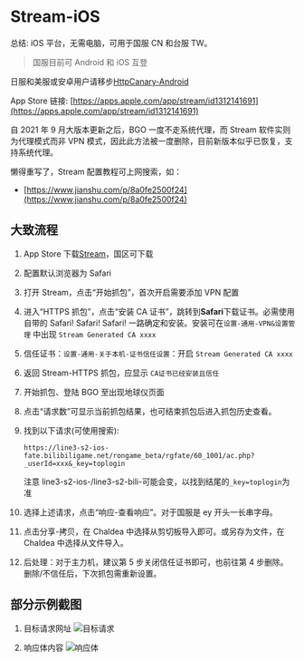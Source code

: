 # Stream-iOS

总结: iOS 平台，无需电脑，可用于国服 CN 和台服 TW。

> 国服目前可 Android 和 iOS 互登

日服和美服或安卓用户请移步[HttpCanary-Android](./httpcanary.md)

App Store 链接: [https://apps.apple.com/app/stream/id1312141691](https://apps.apple.com/app/stream/id1312141691)

自 2021 年 9 月大版本更新之后，BGO 一度不走系统代理，而 Stream 软件实则为代理模式而非 VPN 模式，因此此方法被一度删除，目前新版本似乎已恢复，支持系统代理。

懒得重写了，Stream 配置教程可上网搜索，如：

- [https://www.jianshu.com/p/8a0fe2500f24](https://www.jianshu.com/p/8a0fe2500f24)

## 大致流程

1. App Store 下载[Stream](https://apps.apple.com/app/stream/id1312141691)，国区可下载
2. 配置默认浏览器为 Safari
3. 打开 Stream，点击“开始抓包”，首次开启需要添加 VPN 配置
4. 进入“HTTPS 抓包”，点击“安装 CA 证书”，跳转到**Safari**下载证书。必需使用自带的 Safari! Safari! Safari! 一路确定和安装。安装可在`设置-通用-VPN&设置管理` 中出现 `Stream Generated CA xxxx`
5. 信任证书：`设置-通用-关于本机-证书信任设置`：开启 `Stream Generated CA xxxx`
6. 返回 Stream-HTTPS 抓包，应显示 `CA证书已经安装且信任`
7. 开始抓包、登陆 BGO 至出现地球仪页面
8. 点击“请求数”可显示当前抓包结果，也可结束抓包后进入抓包历史查看。
9. 找到以下请求(可使用搜索):

   `https://line3-s2-ios-fate.bilibiligame.net/rongame_beta/rgfate/60_1001/ac.php?_userId=xxx&_key=toplogin`

   注意 line3-s2-ios-/line3-s2-bili-可能会变，以找到结尾的`_key=toplogin`为准

10. 选择上述请求，点击“响应-查看响应”。对于国服是 ey 开头一长串字母。
11. 点击分享-拷贝，在 Chaldea 中选择从剪切板导入即可。或另存为文件，在 Chaldea 中选择从文件导入。
12. 后处理：对于主力机，建议第 5 步关闭信任证书即可，也前往第 4 步删除。删除/不信任后，下次抓包需重新设置。

## 部分示例截图

1. 目标请求网址
   ![目标请求](/images/import_https/stream-1.webp)

2. 响应体内容
   ![响应体](/images/import_https/stream-2.webp)
